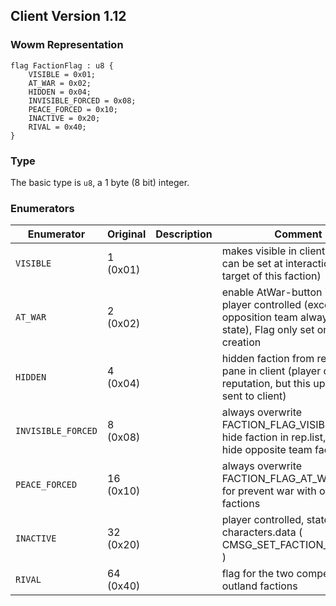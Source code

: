 ## Client Version 1.12

### Wowm Representation
```rust,ignore
flag FactionFlag : u8 {
    VISIBLE = 0x01;
    AT_WAR = 0x02;
    HIDDEN = 0x04;
    INVISIBLE_FORCED = 0x08;
    PEACE_FORCED = 0x10;
    INACTIVE = 0x20;
    RIVAL = 0x40;
}
```
### Type
The basic type is `u8`, a 1 byte (8 bit) integer.
### Enumerators
| Enumerator | Original  | Description | Comment |
| --------- | -------- | ----------- | ------- |
| `VISIBLE` | 1 (0x01) |  | makes visible in client (set or can be set at interaction with target of this faction) |
| `AT_WAR` | 2 (0x02) |  | enable AtWar-button in client. player controlled (except opposition team always war state), Flag only set on initial creation |
| `HIDDEN` | 4 (0x04) |  | hidden faction from reputation pane in client (player can gain reputation, but this update not sent to client) |
| `INVISIBLE_FORCED` | 8 (0x08) |  | always overwrite FACTION_FLAG_VISIBLE and hide faction in rep.list, used for hide opposite team factions |
| `PEACE_FORCED` | 16 (0x10) |  | always overwrite FACTION_FLAG_AT_WAR, used for prevent war with own team factions |
| `INACTIVE` | 32 (0x20) |  | player controlled, state stored in characters.data ( CMSG_SET_FACTION_INACTIVE ) |
| `RIVAL` | 64 (0x40) |  | flag for the two competing outland factions |
